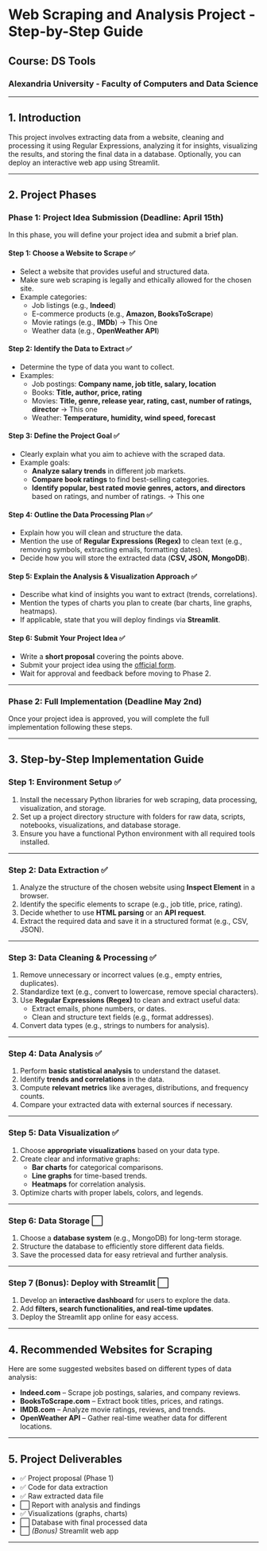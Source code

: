 # **Web Scraping and Analysis Project - Step-by-Step Guide**

## **Course: DS Tools**

### **Alexandria University - Faculty of Computers and Data Science**

---

## **1. Introduction**

This project involves extracting data from a website, cleaning and processing it using Regular Expressions, analyzing it for insights, visualizing the results, and storing the final data in a database. Optionally, you can deploy an interactive web app using Streamlit.

---

## **2. Project Phases**

### **Phase 1: Project Idea Submission (Deadline: April 15th)**

In this phase, you will define your project idea and submit a brief plan.

#### **Step 1: Choose a Website to Scrape** ✅

- Select a website that provides useful and structured data.
- Make sure web scraping is legally and ethically allowed for the chosen site.
- Example categories:
  - Job listings (e.g., **Indeed**)
  - E-commerce products (e.g., **Amazon, BooksToScrape**)
  - Movie ratings (e.g., **IMDb**) -> This One
  - Weather data (e.g., **OpenWeather API**)

#### **Step 2: Identify the Data to Extract** ✅

- Determine the type of data you want to collect.
- Examples:
  - Job postings: **Company name, job title, salary, location**
  - Books: **Title, author, price, rating**
  - Movies: **Title, genre, release year, rating, cast, number of ratings, director** -> This one
  - Weather: **Temperature, humidity, wind speed, forecast**

#### **Step 3: Define the Project Goal** ✅

- Clearly explain what you aim to achieve with the scraped data.
- Example goals:
  - **Analyze salary trends** in different job markets.
  - **Compare book ratings** to find best-selling categories.
  - **Identify popular, best rated movie genres, actors, and directors** based on ratings, and number of ratings. -> This one

#### **Step 4: Outline the Data Processing Plan** ✅

- Explain how you will clean and structure the data.
- Mention the use of **Regular Expressions (Regex)** to clean text (e.g., removing symbols, extracting emails, formatting dates).
- Decide how you will store the extracted data (**CSV, JSON, MongoDB**).

#### **Step 5: Explain the Analysis & Visualization Approach** ✅

- Describe what kind of insights you want to extract (trends, correlations).
- Mention the types of charts you plan to create (bar charts, line graphs, heatmaps).
- If applicable, state that you will deploy findings via **Streamlit**.

#### **Step 6: Submit Your Project Idea** ✅

- Write a **short proposal** covering the points above.
- Submit your project idea using the [official form](https://forms.office.com/r/FRXDytcjXZ).
- Wait for approval and feedback before moving to Phase 2.

---

### **Phase 2: Full Implementation (Deadline May 2nd)**

Once your project idea is approved, you will complete the full implementation following these steps.

---

## **3. Step-by-Step Implementation Guide**

### **Step 1: Environment Setup** ✅

1. Install the necessary Python libraries for web scraping, data processing, visualization, and storage.
2. Set up a project directory structure with folders for raw data, scripts, notebooks, visualizations, and database storage.
3. Ensure you have a functional Python environment with all required tools installed.

---

### **Step 2: Data Extraction** ✅

1. Analyze the structure of the chosen website using **Inspect Element** in a browser.
2. Identify the specific elements to scrape (e.g., job title, price, rating).
3. Decide whether to use **HTML parsing** or an **API request**.
4. Extract the required data and save it in a structured format (e.g., CSV, JSON).

---

### **Step 3: Data Cleaning & Processing** ✅

1. Remove unnecessary or incorrect values (e.g., empty entries, duplicates).
2. Standardize text (e.g., convert to lowercase, remove special characters).
3. Use **Regular Expressions (Regex)** to clean and extract useful data:
   - Extract emails, phone numbers, or dates.
   - Clean and structure text fields (e.g., format addresses).
4. Convert data types (e.g., strings to numbers for analysis).

---

### **Step 4: Data Analysis** ✅

1. Perform **basic statistical analysis** to understand the dataset.
2. Identify **trends and correlations** in the data.
3. Compute **relevant metrics** like averages, distributions, and frequency counts.
4. Compare your extracted data with external sources if necessary.

---

### **Step 5: Data Visualization** ✅

1. Choose **appropriate visualizations** based on your data type.
2. Create clear and informative graphs:
   - **Bar charts** for categorical comparisons.
   - **Line graphs** for time-based trends.
   - **Heatmaps** for correlation analysis.
3. Optimize charts with proper labels, colors, and legends.

---

### **Step 6: Data Storage** ⬜

1. Choose a **database system** (e.g., MongoDB) for long-term storage.
2. Structure the database to efficiently store different data fields.
3. Save the processed data for easy retrieval and further analysis.

---

### **Step 7 (Bonus): Deploy with Streamlit** ⬜

1. Develop an **interactive dashboard** for users to explore the data.
2. Add **filters, search functionalities, and real-time updates**.
3. Deploy the Streamlit app online for easy access.

---

## **4. Recommended Websites for Scraping**

Here are some suggested websites based on different types of data analysis:

- **Indeed.com** – Scrape job postings, salaries, and company reviews.
- **BooksToScrape.com** – Extract book titles, prices, and ratings.
- **IMDB.com** – Analyze movie ratings, reviews, and trends.
- **OpenWeather API** – Gather real-time weather data for different locations.

---

## **5. Project Deliverables**

- ✅ Project proposal (Phase 1)  
- ✅ Code for data extraction  
- ✅ Raw extracted data file  
- ⬜ Report with analysis and findings  
- ✅ Visualizations (graphs, charts)  
- ⬜ Database with final processed data  
- ⬜ *(Bonus)* Streamlit web app  

---
